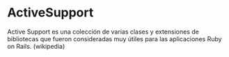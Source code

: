 <!-- -*- mode: markdown; coding: utf-8; -*- -->

# ActiveSupport

Active Support es una colección de varias clases y extensiones de bibliotecas que fueron consideradas muy útiles para las aplicaciones Ruby on Rails.
(wikipedia)



